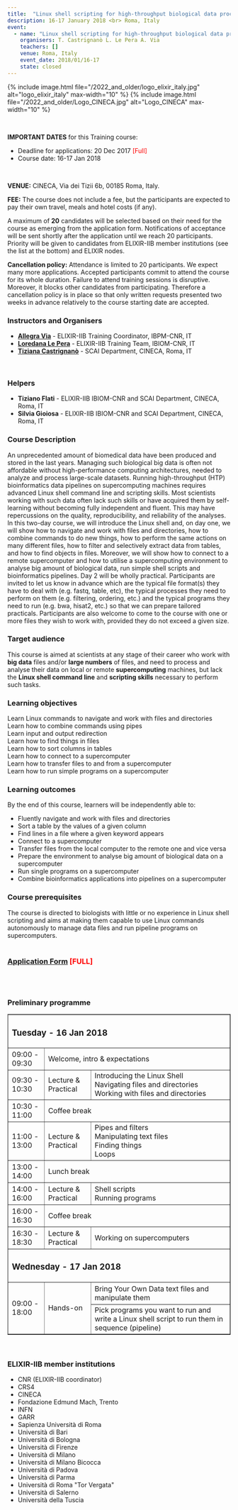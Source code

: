 ```yaml
---
title:  "Linux shell scripting for high-throughput biological data processing on supercomputers"
description: 16-17 January 2018 <br> Roma, Italy
event:
  - name: "Linux shell scripting for high-throughput biological data processing on supercomputers"
    organisers: T. Castrignanò L. Le Pera A. Via
    teachers: []
    venue: Roma, Italy 
    event_date: 2018/01/16-17
    state: closed
---
```


{% include image.html file="/2022_and_older/logo_elixir_italy.jpg" alt="logo_elixir_italy" max-width="10" %}
{% include image.html file="/2022_and_older/Logo_CINECA.jpg" alt="Logo_CINECA" max-width="10" %}

<br>


**IMPORTANT DATES** for this Training course:


- Deadline for applications: 20 Dec 2017    <font color="red"> [Full] </font>
- Course date: 16-17 Jan 2018
<br>


**VENUE:**
CINECA, Via dei Tizii 6b, 00185 Roma, Italy. 
<br>


**FEE:** 
The course does not include a fee, but the participants are expected to pay their own travel, meals and hotel costs (if any).


A maximum of **20** candidates will be selected based on their need for the course as emerging from the application form. Notifications of acceptance will be sent shortly after the application until we reach 20 participants. Priority will be given to candidates from ELIXIR-IIB member institutions (see the list at the bottom) and ELIXIR nodes. 

**Cancellation policy:** Attendance is limited to 20 participants. We expect many more applications. Accepted participants commit to attend the course for its whole duration. Failure to attend training sessions is disruptive. Moreover, it blocks other candidates from participating. Therefore a cancellation policy is in place so that only written requests presented two weeks in advance relatively to the course starting date are accepted.
<br>


### Instructors and Organisers
- [**Allegra Via**](../../../instructors/allegra_via.html) - ELIXIR-IIB Training Coordinator, IBPM-CNR, IT
- [**Loredana Le Pera**](../../../instructors/loredana_le_pera.html) - ELIXIR-IIB Training Team, IBIOM-CNR, IT
- [**Tiziana Castrignanò**](../../../instructors/tiziana_castrignano.html) -  SCAI Department, CINECA, Roma, IT
<br>


### Helpers
- **Tiziano Flati** - ELIXIR-IIB IBIOM-CNR and SCAI Department, CINECA, Roma, IT
- **Silvia Gioiosa** - ELIXIR-IIB IBIOM-CNR and SCAI Department, CINECA, Roma, IT


### Course Description
An unprecedented amount of biomedical data have been produced and stored in the last years. Managing such biological big data is often not affordable without high-performance computing architectures, needed to analyze and process large-scale datasets.
Running high-throughput (HTP) bioinformatics data pipelines on supercomputing machines requires advanced Linux shell command line and scripting skills. Most scientists working with such data often lack such skills or have acquired them by self-learning without becoming fully independent and fluent. This may have repercussions on the quality, reproducibility, and reliability of the analyses. 
In this two-day course, we will introduce  the Linux shell and, on day one, we will show how to navigate and work with files and directories, how to combine commands to do new things, how to perform the same actions on many different files, how to filter and selectively extract data from tables, and how to find objects in files. Moreover, we will show how to connect to a remote supercomputer and how to utilise a supercomputing environment to analyse big amount of biological data,  run simple shell scripts and bioinformatics pipelines.
Day 2 will be wholly practical. Participants are invited to let us know in advance which are  the typical file format(s) they have to deal with (e.g. fastq, table, etc), the typical processes they need to perform on them (e.g. filtering, ordering, etc.) and the typical programs they need to run (e.g. bwa, hisat2, etc.) so that we can prepare tailored practicals. Participants are also welcome to come to the course with one or more files they wish to work with, provided they do not exceed a given size. 


### Target audience
This course is aimed at scientists at any stage of their career who work with **big data** files and/or **large numbers** of files, and need to process and analyse their data on local or remote **supercomputing** machines, but lack the **Linux shell command line** and **scripting skills** necessary to perform such tasks.
<br>


### Learning objectives
Learn Linux commands to navigate and work with files and directories<br>
Learn how to combine commands using pipes<br> 
Learn input and output redirection<br>
Learn how to find things in files<br>
Learn how to sort columns in tables<br> 
Learn how to connect to a supercomputer<br>
Learn how to transfer files to and from a supercomputer<br>
Learn how to run simple programs on a supercomputer<br>


### Learning outcomes
By the end of this course, learners will be independently able to:
- Fluently navigate and work with  files and directories
- Sort a table by the values of a given column
- Find lines in a file where a given keyword appears
- Connect to a supercomputer
- Transfer files from the local computer to the remote one and vice versa
- Prepare the environment to analyse big amount of  biological data on a supercomputer
- Run single programs on a supercomputer
- Combine bioinformatics applications into pipelines on a supercomputer


### Course prerequisites
The course is directed to biologists with little or no experience in Linux shell scripting and aims at making them capable to use Linux commands autonomously to manage data files and run pipeline programs on supercomputers. 
<br>
<br>


### [Application Form](https://goo.gl/forms/0n5x8XL4hWTWrjbs2)  <font color="red">[FULL]</font>
<br>
<br>


### Preliminary programme

<table border="1">
<tr>
   <td colspan="4"><h3>Tuesday - 16 Jan 2018</h3></td>
</tr>
<tr>
   <td height="50">09:00 - 09:30</td>
   <td colspan="3" height="50">Welcome, intro & expectations</td>
</tr>
<tr>
   <td height="50">09:30 - 10:30</td>
   <td height="50">Lecture & Practical</td>
   <td height="50">Introducing the Linux Shell<br>
   Navigating files and directories<br>
   Working with files and directories
	</td>
</tr>
<tr>
   <td height="50">10:30 - 11:00</td>
   <td colspan="3" height="50">Coffee break</td>
</tr>
<tr>
   <td height="50">11:00 - 13:00</td>
   <td height="50">Lecture & Practical</td>
   <td height="50">Pipes and filters<br>
   				Manipulating text files<br>
   				Finding things<br>
   				Loops
   </td>
</tr>
<tr>
   <td height="50">13:00 - 14:00</td>
   <td colspan="3" height="50">Lunch break </td>
</tr>
<tr>
  <td height="50">14:00 - 16:00</td>
  <td height="50">Lecture & Practical</td>
  <td height="50"> Shell scripts<br>
  	Running programs
  </td>
</tr>
<tr>
   <td height="50">16:00 - 16:30</td>
   <td colspan="3" height="50">Coffee break</td>
</tr>
<tr>
  <td height="50">16:30 - 18:30</td>
  <td height="50">Lecture & Practical</td>
  <td height="50">Working on supercomputers
</td>
</tr>
<tr>
   <td colspan="4"><h3>Wednesday - 17 Jan 2018</h3></td>
</tr>
<tr>
<td rowspan="2" height="50">09:00 - 18:00</td>
 <td rowspan="2" height="50">Hands-on</td>
   <td colspan="3" height="50"><h>Bring Your Own Data text files and manipulate them</h></td>
</tr>
<tr>
   <td colspan="3" height="50"><h>Pick programs you want to run and write a Linux shell script to run them in sequence (pipeline)</h></td>
</tr>
</table>


<br>


<h3>ELIXIR-IIB member institutions</h3>
<ul>
   <li> CNR (ELIXIR-IIB coordinator)</li>
   <li> CRS4</li>
   <li> CINECA</li>
   <li> Fondazione Edmund Mach, Trento</li>
   <li> INFN</li>
   <li> GARR</li>
   <li> Sapienza Università di Roma</li>
   <li> Università di Bari</li>
   <li> Università di Bologna</li>
   <li> Università di Firenze</li>
   <li> Università di Milano</li>
   <li> Università di Milano Bicocca</li>
   <li> Università di Padova</li>
   <li> Università di Parma</li>
   <li> Università di Roma "Tor Vergata"</li>
   <li> Università di Salerno</li>
   <li> Università della Tuscia </li>
</ul>